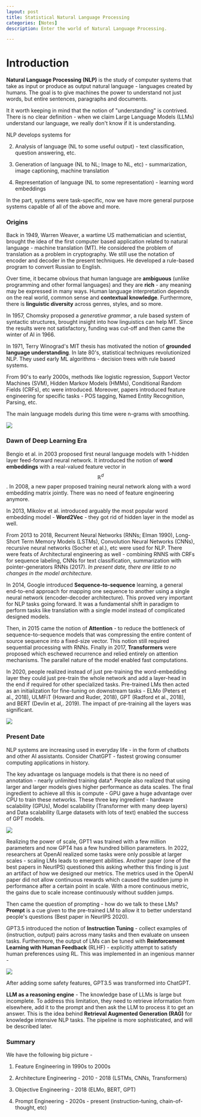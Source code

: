 ```yaml
---
layout: post
title: Statistical Natural Language Processing
categories: [Notes]
description: Enter the world of Natural Language Processing.

---
```


# Introduction

**Natural Language Processing (NLP)** is the study of computer systems that take as input or produce as output natural language - languages created by humans. The goal is to give machines the power to understand not just words, but entire sentences, paragraphs and documents. 

It it worth keeping in mind that the notion of "understanding" is contrived. There is no clear definition - when we claim Large Language Models (LLMs) understand our language, we really don't know if it is understanding. 

NLP develops systems for

2. Analysis of language (NL to some useful output) - text classification, question answering, etc.

3. Generation of language (NL to NL; Image to NL, etc) - summarization, image captioning, machine translation

4. Representation of language (NL to some representation) - learning word embeddings

In the part, systems were task-specific, now we have more general purpose systems capable of all of the above and more.

### Origins

Back in 1949, Warren Weaver, a wartime US mathematician and scientist, brought the idea of the first computer based application related to natural language - machine translation (MT). He considered the problem of translation as a problem in cryptography. We still use the notation of encoder and decoder in the present techniques. He developed a rule-based program to convert Russian to English. 

Over time, it became obvious that human language are **ambiguous** (unlike programming and other formal languages) and they are **rich** - any meaning may be expressed in many ways. Human language interpretation depends on the real world, common sense and **contextual knowledge**. Furthermore, there is **linguistic diversity** across genres, styles, and so more.

In 1957, Chomsky proposed a *generative grammar*, a rule based system of syntactic structures, brought insight into how linguistics can help MT. Since the results were not satisfactory, funding was cut-off and then came the winter of AI in 1966.

In 1971, Terry Winograd's MIT thesis has motivated the notion of **grounded language understanding**. In late 80's, statistical techniques revolutionized NLP. They used early ML algorithms - decision trees with rule based systems. 

From 90's to early 2000s, methods like logistic regression, Support Vector Machines (SVM), Hidden Markov Models (HMMs), Conditional Random Fields (CRFs), etc were introduced. Moreover, papers introduced feature engineering for specific tasks - POS tagging, Named Entity Recognition, Parsing, etc. 

The main language models during this time were n-grams with smoothing.

![](assets/2024-11-03-Statistical-NLP/2024-11-09-15-15-16-image.png)

### Dawn of Deep Learning Era

Bengio et al. in 2003 proposed first neural language models with 1-hidden layer feed-forward neural network. It introduced the notion of **word embeddings** with a real-valued feature vector in $$\mathbb R^d$$. In 2008, a new paper proposed training neural network along with a word embedding matrix jointly. There was no need of feature engineering anymore. 

In 2013, Mikolov et al. introduced arguably the most popular word embedding model - **Word2Vec** - they got rid of hidden layer in the model as well. 

From 2013 to 2018, Recurrent Neural Networks (RNNs; Elman 1990),  Long-Short Term Memory Models (LSTMs), Convolution Neural Networks (CNNs), recursive neural networks (Socher et al.), etc were used for NLP. There were feats of Architectural engineering as well - combining RNNS with CRFs for sequence labeling, CNNs for text classification, summarization with pointer-generators RNNs (2017). *In present date, there are little to no changes in the model architecture.*

In 2014, Google introduced **Sequence-to-sequence** learning, a general end-to-end approach for mapping one sequence to another using a single neural network (encoder-decoder architecture). This proved very important for NLP tasks going forward. It was a fundamental shift in paradigm to perform tasks like translation with a single model instead of complicated designed models. 

Then, in 2015 came the notion of **Attention** - to reduce the bottleneck of sequence-to-sequence models that was compressing the entire content of source sequence into a fixed-size vector. This notion still required sequential processing with RNNs. Finally in 2017, **Transformers** were proposed which eschewed recurrence and relied entirely on attention mechanisms. The parallel nature of the model enabled fast computations.

In 2020, people realized instead of just pre-training the word-embedding layer they could just pre-train the whole network and add a layer-head in the end if required for other specialized tasks. Pre-trained LMs then acted as an initialization for fine-tuning on downstream tasks - ELMo (Peters et al., 2018), ULMFiT (Howard and Ruder, 2018), GPT (Radford et al., 2018), and BERT (Devlin et al,. 2019). The impact of pre-training all the layers was significant.

![](assets/2024-11-03-Statistical-NLP/2024-11-09-15-15-02-image.png)

### Present Date

NLP systems are increasing used in everyday life - in the form of chatbots and other AI assistants. Consider ChatGPT - fastest growing consumer computing applications in history. 

The key advantage os language models is that there is no need of annotation - nearly unlimited training data*. People also realized that using larger and larger models gives higher performance as data scales. The final ingredient to achieve all this is compute - GPU gave a huge advantage over CPU to train these networks. These three key ingredient - hardware scalability (GPUs), Model scalability (Transformer with many deep layers) and Data scalability (Large datasets with lots of text) enabled the success of GPT models. 

![](assets/2024-11-03-Statistical-NLP/2024-11-09-15-14-43-image.png)

Realizing the power of scale, GPT1 was trained with a few million parameters and now GPT4 has a few hundred billion parameters. In 2022, researchers at OpenAI realized some tasks were only possible at larger scales - scaling LMs leads to emergent abilities. Another paper (one of the best papers in NeurIPS) questioned this asking whether this finding is just an artifact of how we designed our metrics. The metrics used in the OpenAI paper did not allow continuous rewards which caused the sudden jump in performance after a certain point in scale. With a more continuous metric, the gains due to scale increase continuously without sudden jumps.

Then came the question of prompting - how do we talk to these LMs? **Prompt** is a cue given to the pre-trained LM to allow it to better understand people's questions (Best paper in NeurIPS 2020). 

GPT3.5 introduced the notion of **Instruction Tuning** - collect examples of (instruction, output) pairs across many tasks and then evaluate on unseen tasks. Furthermore, the output of LMs can be tuned with **Reinforcement Learning with Human Feedback** (RLHF) -  explicitly attempt to satisfy human preferences using RL. This was implemented in an ingenious manner - 

![](assets/2024-11-03-Statistical-NLP/2024-11-09-15-13-21-image.png)

After adding some safety features, GPT3.5 was transformed into ChatGPT. 

**LLM as a reasoning engine** - The knowledge base of LLMs is large but incomplete. To address this limitation, they need to retrieve information from elsewhere, add it to the prompt and then ask the LLM to process it to get an answer. This is the idea behind **Retrieval Augmented Generation (RAG)** for knowledge intensive NLP tasks. The pipeline is more sophisticated, and will be described later.

### Summary

We have the following big picture - 

1. Feature Engineering in 1990s to 2000s

2. Architecture Engineering - 2010 - 2018 (LSTMs, CNNs, Transformers)

3.  Objective Engineering - 2018 (ELMo, BERT, GPT)

4. Prompt Engineering - 2020s - present (instruction-tuning, chain-of-thought, etc)


